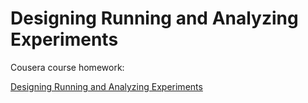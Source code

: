 # Designing Running and Analyzing Experiments

Cousera course homework:

[Designing Running and Analyzing Experiments](https://www.coursera.org/learn/designexperiments)